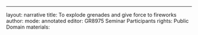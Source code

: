 ---
layout: narrative
title: To explode grenades and give force to fireworks
author:
mode: annotated
editor: GR8975 Seminar Participants
rights: Public Domain
materials: 
